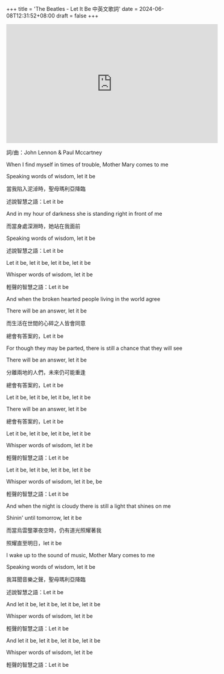 +++
title = 'The Beatles - Let It Be 中英文歌詞'
date = 2024-06-08T12:31:52+08:00
draft = false
+++

<iframe width="560" height="315" src="https://www.youtube.com/embed/QDYfEBY9NM4?si=RL2E0Xt2_4wJvgr7" title="YouTube video player" frameborder="0" allow="accelerometer; autoplay; clipboard-write; encrypted-media; gyroscope; picture-in-picture; web-share" referrerpolicy="strict-origin-when-cross-origin" allowfullscreen></iframe>

詞/曲：John Lennon & Paul Mccartney

When I find myself in times of trouble, Mother Mary comes to me

Speaking words of wisdom, let it be

當我陷入泥淖時，聖母瑪利亞降臨

述說智慧之語：Let it be

And in my hour of darkness she is standing right in front of me

而當身處深淵時，她站在我面前

Speaking words of wisdom, let it be

述說智慧之語：Let it be

Let it be, let it be, let it be, let it be

Whisper words of wisdom, let it be

輕聲的智慧之語：Let it be

And when the broken hearted people living in the world agree

There will be an answer, let it be

而生活在世間的心碎之人皆會同意

總會有答案的，Let it be

For though they may be parted, there is still a chance that they will see

There will be an answer, let it be

分離兩地的人們，未來仍可能重逢

總會有答案的，Let it be

Let it be, let it be, let it be, let it be

There will be an answer, let it be

總會有答案的，Let it be

Let it be, let it be, let it be, let it be

Whisper words of wisdom, let it be

輕聲的智慧之語：Let it be

Let it be, let it be, let it be, let it be

Whisper words of wisdom, let it be, be

輕聲的智慧之語：Let it be

And when the night is cloudy there is still a light that shines on me

Shinin' until tomorrow, let it be

而當烏雲壟罩夜空時，仍有道光照耀著我

照耀直至明日，let it be

I wake up to the sound of music, Mother Mary comes to me

Speaking words of wisdom, let it be

我耳聞音樂之聲，聖母瑪利亞降臨

述說智慧之語：Let it be

And let it be, let it be, let it be, let it be

Whisper words of wisdom, let it be

輕聲的智慧之語：Let it be

And let it be, let it be, let it be, let it be

Whisper words of wisdom, let it be

輕聲的智慧之語：Let it be
